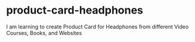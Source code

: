# product-card-headphones
I am learning to create Product Card for Headphones from different Video Courses, Books, and Websites
